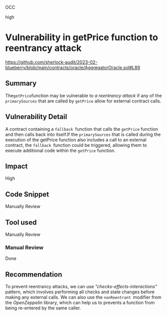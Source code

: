 OCC

high

# Vulnerability in getPrice function to reentrancy attack

https://github.com/sherlock-audit/2023-02-blueberry/blob/main/contracts/oracle/AggregatorOracle.sol#L89

## Summary
The` getPrice `function may be vulnerable to _a reentrancy attack_ if any of the `primarySources` that are called by `getPrice` allow for external contract calls.

## Vulnerability Detail

A contract containing a `fallback `function that calls the `getPrice` function and then calls back into itself.If the `primarySources` that is called during the execution of the getPrice function also includes a call to an external contract, the `fallback `function could be triggered, allowing them to execute additional code within the `getPrice` function.

## Impact
High

## Code Snippet
Manually Review

## Tool used
Manually Review

### Manual Review
Done

## Recommendation
To prevent reentrancy attacks, we can use _"checks-effects-interactions"_ pattern, which involves performing all checks and state changes before making any external calls. We can also use the `nonReentrant `modifier from the _OpenZeppelin_ library, which can help us to prevents a function from being re-entered by the same caller.
